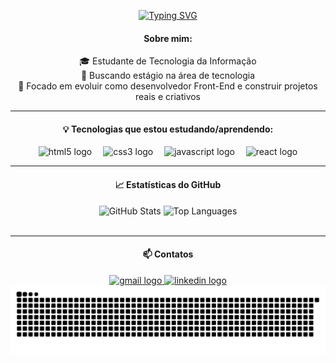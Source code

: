 <div align="center">
  
  [![Typing SVG](https://readme-typing-svg.demolab.com?font=Fira+Code&weight=900&size=25&pause=1000&color=2FA4D8&center=true&width=435&lines=Olá%2C+eu+sou+o+Guilherme;Bem-vindo+ao+meu+Github)](https://git.io/typing-svg)
  
</div>

<div>
  <h4 align="center">Sobre mim:</h4>
  <p align="center">
    🎓 Estudante de Tecnologia da Informação <br>
    💼 Buscando estágio na área de tecnologia <br>
    🚀 Focado em evoluir como desenvolvedor Front-End e construir projetos reais e criativos
  </p>
</div>

---

<h4 align="center">💡 Tecnologias que estou estudando/aprendendo:</h4>

<div align="center">
  <img src="https://cdn.jsdelivr.net/gh/devicons/devicon/icons/html5/html5-original.svg" height="30" alt="html5 logo" />
  <img width="10" />
  <img src="https://cdn.jsdelivr.net/gh/devicons/devicon/icons/css3/css3-original.svg" height="30" alt="css3 logo" />
  <img width="10" />
  <img src="https://cdn.jsdelivr.net/gh/devicons/devicon/icons/javascript/javascript-plain.svg" height="30" alt="javascript logo" />
  <img width="10" />
  <img src="https://cdn.jsdelivr.net/gh/devicons/devicon/icons/react/react-original.svg" height="30" alt="react logo" />
</div>

---

<h4 align="center">📈 Estatísticas do GitHub</h4>

<div align="center">
  <img
    height="180em"
    src="https://github-readme-stats.vercel.app/api?username=guilhermemoreno2711&show_icons=true&theme=tokyonight&include_all_commits=true&locale=pt-br"
    alt="GitHub Stats"
  />
  <img
    height="180em"
    src="https://github-readme-stats.vercel.app/api/top-langs/?username=guilhermemoreno2711&theme=tokyonight&layout=compact&custom_title=Tecnologias&langs_count=9"
    alt="Top Languages"
  />
</div>
<br clear="both" />

---

<h4 align="center">📫 Contatos</h4>

<div align="center">
  <a href="mailto:guilhermemorenoso@gmail.com" target="_blank">
    <img src="https://img.shields.io/static/v1?message=Gmail&logo=gmail&label=&color=D14836&logoColor=white&labelColor=&style=flat" height="23" alt="gmail logo" />
  </a>
  <a href="https://www.linkedin.com/in/guilherme-moreno-dev-frontend/" target="_blank">
    <img src="https://img.shields.io/static/v1?message=LinkedIn&logo=linkedin&label=&color=0077B5&logoColor=white&labelColor=&style=flat" height="23" alt="linkedin logo" />
  </a>
</div>


<div align="center">
  <picture>
    <source media="(prefers-color-scheme: dark)" srcset="https://raw.githubusercontent.com/guilhermemoreno2711/guilhermemoreno2711/output/github-contribution-grid-snake-dark.svg">
    <source media="(prefers-color-scheme: light)" srcset="https://raw.githubusercontent.com/guilhermemoreno2711/guilhermemoreno2711/output/github-contribution-grid-snake.svg">
    <img alt="github contribution grid snake animation" src="https://raw.githubusercontent.com/guilhermemoreno2711/guilhermemoreno2711/output/github-contribution-grid-snake.svg">
  </picture>
</div>

